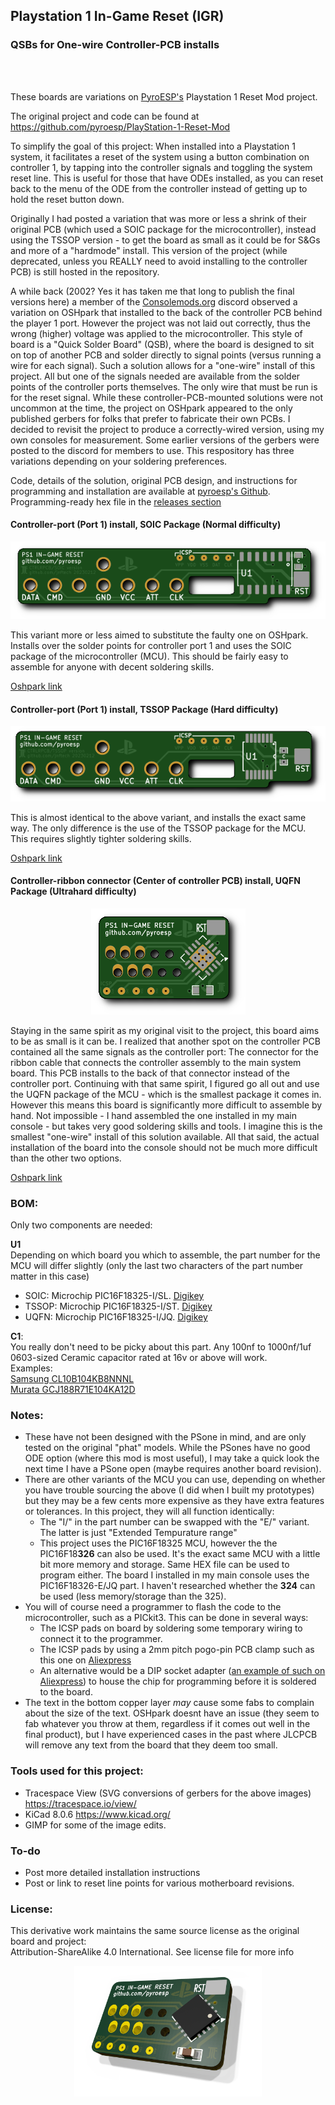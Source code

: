 ## Playstation 1 In-Game Reset (IGR)
### QSBs for One-wire Controller-PCB installs
<br/>
<br/>

These boards are variations on [PyroESP's](https://github.com/pyroesp) Playstation 1 Reset Mod project.

The original project and code can be found at https://github.com/pyroesp/PlayStation-1-Reset-Mod

To simplify the goal of this project: When installed into a Playstation 1 system, it facilitates a reset of the system using a button combination on controller 1, by tapping into the controller signals and toggling the system reset line. This is useful for those that have ODEs installed, as you can reset back to the menu of the ODE from the controller instead of getting up to hold the reset button down.

Originally I had posted a variation that was more or less a shrink of their original PCB (which used a SOIC package for the microcontroller), instead using the TSSOP version - to get the board as small as it could be for S&Gs and more of a "hardmode" install. This version of the project (while deprecated, unless you REALLY need to avoid installing to the controller PCB) is still hosted in the repository.

A while back (2002? Yes it has taken me that long to publish the final versions here) a member of the [Consolemods.org](https://www.consolemods.org) discord observed a variation on OSHpark that installed to the back of the controller PCB behind the player 1 port. However the project was not laid out correctly, thus the wrong (higher) voltage was applied to the microcontroller. This style of board is a "Quick Solder Board" (QSB), where the board is designed to sit on top of another PCB and solder directly to signal points (versus running a wire for each signal). Such a solution allows for a "one-wire" install of this project. All but one of the signals needed are available from the solder points of the controller ports themselves. The only wire that must be run is for the reset signal.
While these controller-PCB-mounted solutions were not uncommon at the time, the project on OSHpark appeared to the only published gerbers for folks that prefer to fabricate their own PCBs.
I decided to revisit the project to produce a correctly-wired version, using my own consoles for measurement. Some earlier versions of the gerbers were posted to the discord for members to use. This respository has three variations depending on your soldering preferences.
  
Code, details of the solution, original PCB design, and instructions for programming and installation are available at [pyroesp's Github](https://github.com/pyroesp). Programming-ready hex file in the [releases section](https://github.com/pyroesp/PlayStation-1-Reset-Mod/releases)


#### Controller-port (Port 1) install, SOIC Package (Normal difficulty)

<p align="center">
  <img src="images/PS1 IGR pyroesp JFT CTRLR SOIC Normal (20230212) ds.png">
</p>

This variant more or less aimed to substitute the faulty one on OSHpark. Installs over the solder points for controller port 1 and uses the SOIC package of the microcontroller (MCU). This should be fairly easy to assemble for anyone with decent soldering skills.

[Oshpark link](https://oshpark.com/shared_projects/fwJTyytg)

#### Controller-port (Port 1) install, TSSOP Package (Hard difficulty)

<p align="center">
  <img src="images/PS1 IGR pyroesp JFT CTRLR TSSOP Hard (20230212) top ds.png">
</p>

This is almost identical to the above variant, and installs the exact same way. The only difference is the use of the TSSOP package for the MCU. This requires slightly tighter soldering skills.

[Oshpark link](https://oshpark.com/shared_projects/G71d1amG)

#### Controller-ribbon connector (Center of controller PCB) install, UQFN Package (Ultrahard difficulty)

<p align="center">
  <img src="images/PS1 IGR pyroesp JFT CTRLR UQFN Ultra Hard (20241219) ds.png">
</p>

Staying in the same spirit as my original visit to the project, this board aims to be as small is it can be. I realized that another spot on the controller PCB contained all the same signals as the controller port: The connector for the ribbon cable that connects the controller assembly to the main system board. This PCB installs to the back of that connector instead of the controller port. Continuing with that same spirit, I figured go all out and use the UQFN package of the MCU - which is the smallest package it comes in. However this means this board is significantly more difficult to assemble by hand. Not impossible - I hand assembled the one installed in my main console - but takes very good soldering skills and tools. I imagine this is the smallest "one-wire" install of this solution available. All that said, the actual installation of the board into the console should not be much more difficult than the other two options.

[Oshpark link](https://oshpark.com/shared_projects/B2ZQAGCg)


### BOM:

Only two components are needed:

**U1**<br/> Depending on which board you which to assemble, the part number for the MCU will differ slightly (only the last two characters of the part number matter in this case)
- SOIC: Microchip PIC16F18325-I/SL. [Digikey](https://www.digikey.com/en/products/detail/microchip-technology/PIC16F18325-I-SL/5323625)
- TSSOP: Microchip PIC16F18325-I/ST. [Digikey](https://www.digikey.com/en/products/detail/microchip-technology/PIC16F18325-I-ST/5323626)
- UQFN: Microchip PIC16F18325-I/JQ. [Digikey](https://www.digikey.com/en/products/detail/microchip-technology/PIC16F18325-I-JQ/5639473)

**C1**:<br/>You really don't need to be picky about this part. Any 100nf to 1000nf/1uf 0603-sized Ceramic capacitor rated at 16v or above will work. <br />
    Examples:<br />
        [Samsung CL10B104KB8NNNL](https://www.digikey.com/en/products/detail/samsung-electro-mechanics/CL10B104KB8NNNL/3894274)<br />
        [Murata GCJ188R71E104KA12D](https://www.digikey.com/en/products/detail/murata-electronics/GCJ188R71E104KA12D/7363221)

### Notes:
- These have not been designed with the PSone in mind, and are only tested on the original "phat" models. While the PSones have no good ODE option (where this mod is most useful), I may take a quick look the next time I have a PSone open (maybe requires another board revision). 
- There are other variants of the MCU you can use, depending on whether you have trouble sourcing the above (I did when I built my prototypes) but they may be a few cents more expensive as they have extra features or tolerances. In this project, they will all function identically:
  - The "I/" in the part number can be swapped with the "E/" variant. The latter is just "Extended Tempurature range"
  - This project uses the PIC16F18325 MCU, however the the PIC16F18**326** can also be used. It's the exact same MCU with a little bit more memory and storage. Same HEX file can be used to program either. The board I installed in my main console uses the PIC16F18326-E/JQ part. I haven't researched whether the **324** can be used (less memory/storage than the 325). 
- You will of course need a programmer to flash the code to the microcontroller, such as a PICkit3. This can be done in several ways:
  - The ICSP pads on board by soldering some temporary wiring to connect it to the programmer.
  - The ICSP pads by using a 2mm pitch pogo-pin PCB clamp such as this one on [Aliexpress](https://www.aliexpress.com/i/3256806664884457.html)
  - An alternative would be a DIP socket adapter ([an example of such on Aliexpress](https://www.aliexpress.com/item/32868905130.html)) to house the chip for programming before it is soldered to the board.
- The text in the bottom copper layer *may* cause some fabs to complain about the size of the text. OSHpark doesnt have an issue (they seem to fab whatever you throw at them, regardless if it comes out well in the final product), but I have experienced cases in the past where JLCPCB will remove any text from the board that they deem too small.

### Tools used for this project:
- Tracespace View (SVG conversions of gerbers for the above images) https://tracespace.io/view/
- KiCad 8.0.6 https://www.kicad.org/
- GIMP for some of the image edits.

### To-do
- Post more detailed installation instructions
- Post or link to reset line points for various motherboard revisions.

### License:
This derivative work maintains the same source license as the original board and project:  
Attribution-ShareAlike 4.0 International. See license file for more info



<p align="center">
  <img width="300" src="images/PS1-IGR JFT CTRLR Center 3D Transparent.png">
</p>
